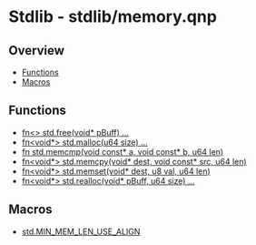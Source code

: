 
# Stdlib - stdlib/memory.qnp

## Overview
 - [Functions](#functions)
 - [Macros](#macros)


## Functions
 - [fn<> std.free(void* pBuff) ...]()
 - [fn<void*> std.malloc(u64 size) ...]()
 - [fn<i64> std.memcmp(void const* a, void const* b, u64 len)]()
 - [fn<void*> std.memcpy(void* dest, void const* src, u64 len)]()
 - [fn<void*> std.memset(void* dest, u8 val, u64 len)]()
 - [fn<void*> std.realloc(void* pBuff, u64 size) ...]()

## Macros
 - [std.MIN_MEM_LEN_USE_ALIGN]()

